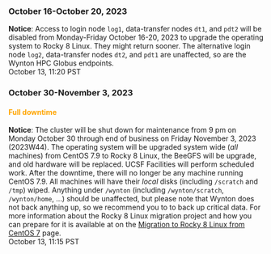 ### October 16-October 20, 2023

**Notice**: Access to login node `log1`, data-transfer nodes `dt1`,
and `pdt2` will be disabled from Monday-Friday October 16-20, 2023 to
upgrade the operating system to Rocky 8 Linux.  They might return
sooner.  The alternative login node `log2`, data-transfer nodes `dt2`,
and `pdt1` are unaffected, so are the Wynton HPC Globus endpoints.
<br><span class="timestamp">October 13, 11:20 PST</span>


### October 30-November 3, 2023

#### <span style="color: orange;">Full downtime</span>

<!--
**Notice**: Starting today, October 15, the maximum job runtime will
be decreased on a daily basis from the current 14 days so that jobs
finish in time for the shutdown on October 30. Jobs with runtimes
going into the maintenance window, will only be started after the
downtime.
<br><span class="timestamp">October 15, 09:00 PST</span>
-->

**Notice**: The cluster will be shut down for maintenance from 9 pm on
Monday October 30 through end of business on Friday November 3, 2023
(2023W44).  The operating system will be upgraded system wide (_all_
machines) from CentOS 7.9 to Rocky 8 Linux, the BeeGFS will be
upgrade, and old hardware will be replaced. UCSF Facilities will
perform scheduled work.  After the downtime, there will no longer be
any machine running CentOS 7.9.  All machines will have their _local_
disks (including `/scratch` and `/tmp`) wiped. Anything under
`/wynton` (including `/wynton/scratch`, `/wynton/home`, ...) should be
unaffected, but please note that Wynton does not back anything up, so
we recommend you to to back up critical data. For more information
about the Rocky 8 Linux migration project and how you can prepare for
it is available at on the [Migration to Rocky 8 Linux from CentOS
7](/hpc/software/rocky-8-linux.html) page.
<br><span class="timestamp">October 13, 11:15 PST</span>

<!--
start: 2023-10-30T09:00:00
stop: 2023-11-03T17:00:00
length: 
severity: under-maintenance
affected: jobs, beegfs, compute, *
reason: scheduled
 -->
